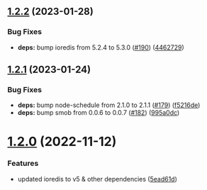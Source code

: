 ## [1.2.2](https://github.com/Tada5hi/redis-extension/compare/v1.2.1...v1.2.2) (2023-01-28)


### Bug Fixes

* **deps:** bump ioredis from 5.2.4 to 5.3.0 ([#190](https://github.com/Tada5hi/redis-extension/issues/190)) ([4462729](https://github.com/Tada5hi/redis-extension/commit/4462729802cea0b351442ced3e85ec05a51f18a4))

## [1.2.1](https://github.com/Tada5hi/redis-extension/compare/v1.2.0...v1.2.1) (2023-01-24)


### Bug Fixes

* **deps:** bump node-schedule from 2.1.0 to 2.1.1 ([#179](https://github.com/Tada5hi/redis-extension/issues/179)) ([f5216de](https://github.com/Tada5hi/redis-extension/commit/f5216de987739961e05b3718bbd9589c169d711d))
* **deps:** bump smob from 0.0.6 to 0.0.7 ([#182](https://github.com/Tada5hi/redis-extension/issues/182)) ([995a0dc](https://github.com/Tada5hi/redis-extension/commit/995a0dccd0b0b1dab60d1482169b897da199fd00))

# [1.2.0](https://github.com/Tada5hi/redis-extension/compare/v1.1.1...v1.2.0) (2022-11-12)


### Features

* updated ioredis to v5 & other dependencies ([5ead61d](https://github.com/Tada5hi/redis-extension/commit/5ead61d6b4943a6edf42d7e308ef5f0e126315f9))
